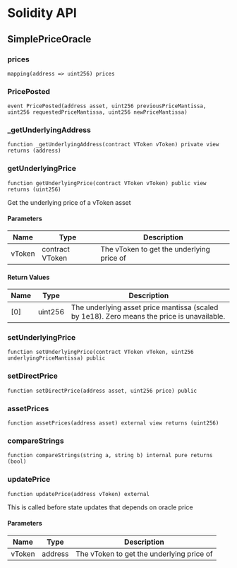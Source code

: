 # Solidity API

## SimplePriceOracle

### prices

```solidity
mapping(address => uint256) prices
```

### PricePosted

```solidity
event PricePosted(address asset, uint256 previousPriceMantissa, uint256 requestedPriceMantissa, uint256 newPriceMantissa)
```

### _getUnderlyingAddress

```solidity
function _getUnderlyingAddress(contract VToken vToken) private view returns (address)
```

### getUnderlyingPrice

```solidity
function getUnderlyingPrice(contract VToken vToken) public view returns (uint256)
```

Get the underlying price of a vToken asset

#### Parameters

| Name | Type | Description |
| ---- | ---- | ----------- |
| vToken | contract VToken | The vToken to get the underlying price of |

#### Return Values

| Name | Type | Description |
| ---- | ---- | ----------- |
| [0] | uint256 | The underlying asset price mantissa (scaled by 1e18).  Zero means the price is unavailable. |

### setUnderlyingPrice

```solidity
function setUnderlyingPrice(contract VToken vToken, uint256 underlyingPriceMantissa) public
```

### setDirectPrice

```solidity
function setDirectPrice(address asset, uint256 price) public
```

### assetPrices

```solidity
function assetPrices(address asset) external view returns (uint256)
```

### compareStrings

```solidity
function compareStrings(string a, string b) internal pure returns (bool)
```

### updatePrice

```solidity
function updatePrice(address vToken) external
```

This is called before state updates that depends on oracle price

#### Parameters

| Name | Type | Description |
| ---- | ---- | ----------- |
| vToken | address | The vToken to get the underlying price of |

